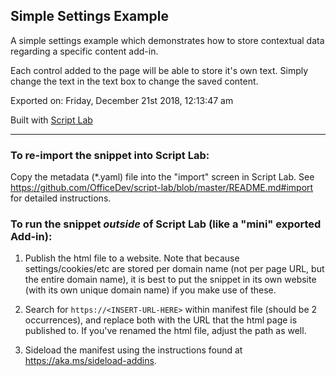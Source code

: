 ## Simple Settings Example

A simple settings example which demonstrates how to store contextual data regarding a specific content add-in.

Each control added to the page will be able to store it's own text. Simply change the text in the text box to change the saved content.

Exported on: Friday, December 21st 2018, 12:13:47 am

Built with [Script Lab](https://github.com/OfficeDev/script-lab)

* * *

### To re-import the snippet into Script Lab:
Copy the metadata (*.yaml) file into the "import" screen in Script Lab. See <https://github.com/OfficeDev/script-lab/blob/master/README.md#import> for detailed instructions.

### To run the snippet *outside* of Script Lab (like a "mini" exported Add-in):

1. Publish the html file to a website. Note that because settings/cookies/etc are stored per domain name (not per page URL, but the entire domain name), it is best to put the snippet in its own website (with its own unique domain name) if you make use of these.

2. Search for `https://<INSERT-URL-HERE>` within manifest file (should be 2 occurrences), and replace both with the URL that the html page is published to. If you've renamed the html file, adjust the path as well.

3. Sideload the manifest using the instructions found at <https://aka.ms/sideload-addins>.
